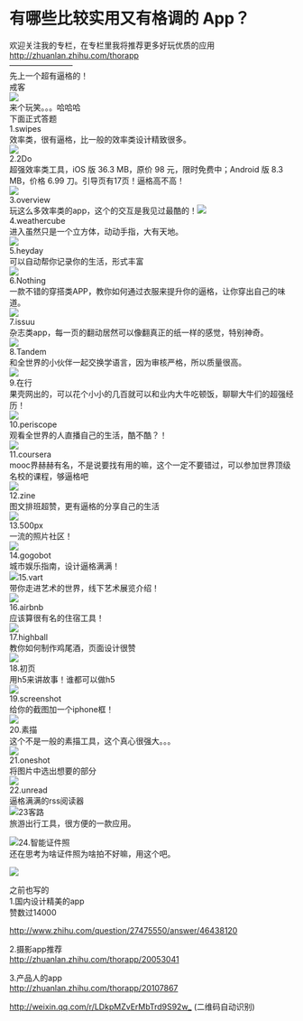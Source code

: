 # 有哪些比较实用又有格调的 App？

欢迎关注我的专栏，在专栏里我将推荐更多好玩优质的应用  
[<span>http://</span><span>zhuanlan.zhihu.com/thor</span><span>app</span><span></span>](http://zhuanlan.zhihu.com/thorapp)  
————————  
先上一个超有逼格的！  
戒客  
![](https://pic1.zhimg.com/0d3c80000f09dc0ebbaac0db1b382540_b.jpg)  
来个玩笑。。。哈哈哈  
下面正式答题  
1.swipes  
效率类，很有逼格，比一般的效率类设计精致很多。  
![](https://pic2.zhimg.com/d355232c2f9e108364731f4ee2273211_b.jpg)  
2.2Do  
超强效率类工具，iOS 版 36.3 MB，原价 98 元，限时免费中；Android 版 8.3 MB，价格 6.99 刀。引导页有17页！逼格高不高！  
![](https://pic4.zhimg.com/2b8683e8ad76e3a8446894cd80c6e38f_b.jpg)  
3.overview  
玩这么多效率类的app，这个的交互是我见过最酷的！![](https://pic2.zhimg.com/f229df3014a60d7fb8a210e163264ad5_b.jpg)  
4.weathercube  
进入虽然只是一个立方体，动动手指，大有天地。  
![](https://pic1.zhimg.com/4568ce45a2ad38f0becbf54053513cd0_b.jpg)  
5.heyday  
可以自动帮你记录你的生活，形式丰富  
![](https://pic1.zhimg.com/373c9a61a65378296cf3f18027b236d0_b.jpg)  
6.Nothing  
一款不错的穿搭类APP，教你如何通过衣服来提升你的逼格，让你穿出自己的味道。  
![](https://pic1.zhimg.com/102a2541bf713b151a0007464308b460_b.jpg)  
7.issuu  
杂志类app，每一页的翻动居然可以像翻真正的纸一样的感觉，特别神奇。  
![](https://pic2.zhimg.com/1e1606ed4b24424b99f555f738f533b5_b.jpg)  
8.Tandem  
和全世界的小伙伴一起交换学语言，因为审核严格，所以质量很高。  
![](https://pic4.zhimg.com/60163a3686f3756090952cef8e05d4cb_b.jpg)  
9.在行  
果壳网出的，可以花个小小的几百就可以和业内大牛吃顿饭，聊聊大牛们的超强经历！  
![](https://pic4.zhimg.com/639322fa6e40172ea40ff68b0a0552ab_b.jpg)  
10.periscope  
观看全世界的人直播自己的生活，酷不酷？！  
![](https://pic4.zhimg.com/52de4e9d7375f5f1874bf620dd347213_b.jpg)  
11.coursera  
mooc界赫赫有名，不是说要找有用的嘛，这个一定不要错过，可以参加世界顶级名校的课程，够逼格吧  
![](https://pic2.zhimg.com/848ca7da1f047e541070f1569e6acb25_b.jpg)  
12.zine  
图文排班超赞，更有逼格的分享自己的生活  
![](https://pic4.zhimg.com/4c3e80c4ef42ea5107f037260883845b_b.jpg)  
13.500px  
一流的照片社区！  
![](https://pic1.zhimg.com/d2204e1a73d77bfd312f7d684f891b7c_b.jpg)  
14.gogobot  
城市娱乐指南，设计逼格满满！  
![](https://pic1.zhimg.com/751a65374e9b39c32a2d5a1adfabfc88_b.jpg)15.vart  
带你走进艺术的世界，线下艺术展览介绍！  
![](https://pic1.zhimg.com/7ce6536f7c41a592f3cc1a1f002c7e40_b.jpg)  
16.airbnb  
应该算很有名的住宿工具！  
![](https://pic2.zhimg.com/6e1e95c83442588f84293a48be6c78a5_b.jpg)  
17.highball  
教你如何制作鸡尾酒，页面设计很赞  
![](https://pic2.zhimg.com/10bd8e1041ef8fa4e4f073ba59373fc1_b.jpg)  
18.初页  
用h5来讲故事！谁都可以做h5  
![](https://pic3.zhimg.com/55bdc0f37563c04cf2c1ea436ca65346_b.jpg)  
19.screenshot  
给你的截图加一个iphone框！  
![](https://pic3.zhimg.com/d698e91d49699b518956510288481f56_b.jpg)  
20.素描  
这个不是一般的素描工具，这个真心很强大。。。  
![](https://pic3.zhimg.com/cd0ebb3f01075ae0d3151ed52064a58e_b.jpg)  
21.oneshot  
将图片中选出想要的部分  
![](https://pic4.zhimg.com/42dad0f9ce356970df7d227b1bcff64b_b.jpg)  
22.unread  
逼格满满的rss阅读器  
![](https://pic4.zhimg.com/314b25bfc1cd7bbe2d0bd329aceb4577_b.jpg)23客路  
旅游出行工具，很方便的一款应用。  

![](https://pic1.zhimg.com/7fd740cb960e6bf921c74511a213c3b0_b.jpg)24.智能证件照  
还在思考为啥证件照为啥拍不好嘛，用这个吧。  

![](https://pic4.zhimg.com/bd63cc3f3b3c0f4f133505cbaf67905b_b.jpg)  

之前也写的  
1.国内设计精美的app  
赞数过14000  

[<span>http://www.</span><span>zhihu.com/question/2747</span><span>5550/answer/46438120</span><span></span>](http://www.zhihu.com/question/27475550/answer/46438120)  

2.摄影app推荐  
[<span>http://</span><span>zhuanlan.zhihu.com/thor</span><span>app/20053041</span><span></span>](http://zhuanlan.zhihu.com/thorapp/20053041)  

3.产品人的app  
[<span>http://</span><span>zhuanlan.zhihu.com/thor</span><span>app/20107867</span><span></span>](http://zhuanlan.zhihu.com/thorapp/20107867)  

[<span>http://</span><span>weixin.qq.com/r/LDkpMZv</span><span>ErMbTrd9S92w_</span><span></span>](http://weixin.qq.com/r/LDkpMZvErMbTrd9S92w_) (二维码自动识别)